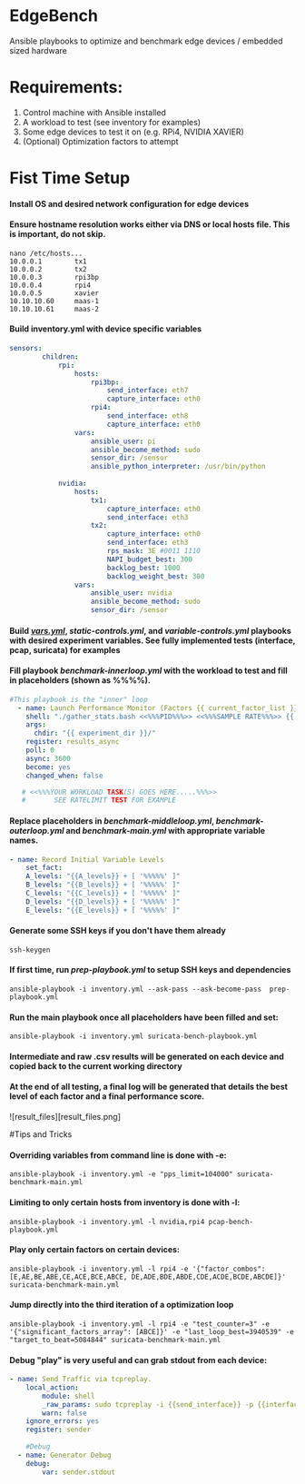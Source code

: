 EdgeBench
====
Ansible playbooks to optimize and benchmark edge devices / embedded sized hardware

# Requirements:
1. Control machine with Ansible installed
2. A workload to test (see inventory for examples)
4. Some edge devices to test it on (e.g. RPi4, NVIDIA XAVIER)
3. (Optional) Optimization factors to attempt

# Fist Time Setup

#### Install OS and desired network configuration for edge devices

#### Ensure hostname resolution works either via DNS or local hosts file. This is important, do not skip.

```
nano /etc/hosts...
10.0.0.1        tx1
10.0.0.2        tx2
10.0.0.3        rpi3bp
10.0.0.4        rpi4
10.0.0.5        xavier
10.10.10.60     maas-1
10.10.10.61     maas-2
```
#### Build inventory.yml with device specific variables

```yaml
sensors: 
        children:
            rpi:
                hosts:
                    rpi3bp:
                        send_interface: eth7
                        capture_interface: eth0
                    rpi4:
                        send_interface: eth8
                        capture_interface: eth0
                vars:
                    ansible_user: pi
                    ansible_become_method: sudo
                    sensor_dir: /sensor
                    ansible_python_interpreter: /usr/bin/python
              
            nvidia:
                hosts:
                    tx1:
                        capture_interface: eth0
                        send_interface: eth3
                    tx2:
                        capture_interface: eth0
                        send_interface: eth3
                        rps_mask: 3E #0011 1110
                        NAPI_budget_best: 300
                        backlog_best: 1000
                        backlog_weight_best: 300
                vars:
                    ansible_user: nvidia
                    ansible_become_method: sudo
                    sensor_dir: /sensor
```

#### Build [*vars.yml*](vars.yml), *static-controls.yml*, and *variable-controls.yml* playbooks with desired experiment variables. See fully implemented tests (interface, pcap, suricata) for examples

#### Fill playbook *benchmark-innerloop.yml* with the workload to test and fill in placeholders (shown as \%\%\%\%). 

```yaml
#This playbook is the "inner" loop
  - name: Launch Performance Monitor (Factors {{ current_factor_list }})
    shell: "./gather_stats.bash <<%%%PID%%%>> <<%%%SAMPLE RATE%%%>> {{ current_factor_list }}"
    args:
      chdir: "{{ experiment_dir }}/"
    register: results_async
    poll: 0
    async: 3600
    become: yes
    changed_when: false

   # <<%%%YOUR WORKLOAD TASK(S) GOES HERE.....%%%>>
   #       SEE RATELIMIT TEST FOR EXAMPLE
```

#### Replace placeholders in *benchmark-middleloop.yml*, *benchmark-outerloop.yml* and *benchmark-main.yml* with appropriate variable names.

```yaml
- name: Record Initial Variable Levels
    set_fact:
    A_levels: "{{A_levels}} + [ '%%%%%' ]"
    B_levels: "{{B_levels}} + [ '%%%%%' ]"
    C_levels: "{{C_levels}} + [ '%%%%%' ]"
    D_levels: "{{D_levels}} + [ '%%%%%' ]"
    E_levels: "{{E_levels}} + [ '%%%%%' ]"      
```      

#### Generate some SSH keys if you don't have them already
`ssh-keygen`

#### If first time, run *prep-playbook.yml* to setup SSH keys and dependencies
`ansible-playbook -i inventory.yml --ask-pass --ask-become-pass  prep-playbook.yml`

#### Run the main playbook once all placeholders have been filled and set:
`ansible-playbook -i inventory.yml suricata-bench-playbook.yml`

#### Intermediate and raw .csv results will be generated on each device and copied back to the current working directory

#### At the end of all testing, a final log will be generated that details the best level of each factor and a final performance score. 

![result_files][result_files.png]

#Tips and Tricks

#### Overriding variables from command line is done with -e:
`ansible-playbook -i inventory.yml -e "pps_limit=104000" suricata-benchmark-main.yml`

#### Limiting to only certain hosts from inventory is done with -l: 
`ansible-playbook -i inventory.yml -l nvidia,rpi4 pcap-bench-playbook.yml`

#### Play only certain factors on certain devices:
`ansible-playbook -i inventory.yml -l rpi4 -e '{"factor_combos": [E,AE,BE,ABE,CE,ACE,BCE,ABCE, DE,ADE,BDE,ABDE,CDE,ACDE,BCDE,ABCDE]}' suricata-benchmark-main.yml`

#### Jump directly into the third iteration of a optimization loop
`ansible-playbook -i inventory.yml -l rpi4 -e "test_counter=3" -e '{"significant_factors_array": [ABCE]}' -e "last_loop_best=3940539" -e "target_to_beat=5084844" suricata-benchmark-main.yml`

#### Debug "play" is very useful and can grab stdout from each device:

```yaml
- name: Send Traffic via tcpreplay.
    local_action:
        module: shell
        _raw_params: sudo tcpreplay -i {{send_interface}} -p {{interface_pps}} 1.pcap
        warn: false
    ignore_errors: yes
    register: sender
    
    #Debug
  - name: Generator Debug
    debug:
        var: sender.stdout
```


